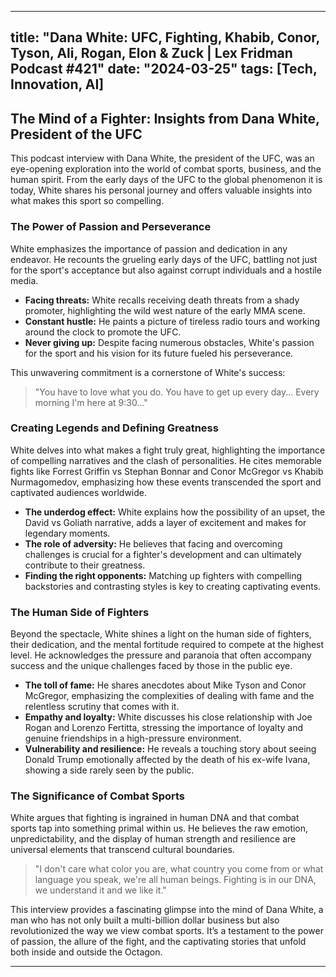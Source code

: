 
---
title: "Dana White: UFC, Fighting, Khabib, Conor, Tyson, Ali, Rogan, Elon & Zuck | Lex Fridman Podcast #421"
date: "2024-03-25"
tags: [Tech, Innovation, AI]
---

## The Mind of a Fighter: Insights from Dana White, President of the UFC

This podcast interview with Dana White, the president of the UFC, was an eye-opening exploration into the world of combat sports, business, and the human spirit. From the early days of the UFC to the global phenomenon it is today, White shares his personal journey and offers valuable insights into what makes this sport so compelling. 

### The Power of Passion and Perseverance

White emphasizes the importance of passion and dedication in any endeavor. He recounts the grueling early days of the UFC, battling not just for the sport's acceptance but also against corrupt individuals and a hostile media. 

* **Facing threats:** White recalls receiving death threats from a shady promoter, highlighting the wild west nature of the early MMA scene. 
* **Constant hustle:** He paints a picture of tireless radio tours and working around the clock to promote the UFC. 
* **Never giving up:** Despite facing numerous obstacles, White's passion for the sport and his vision for its future fueled his perseverance. 

This unwavering commitment is a cornerstone of White's success:

> "You have to love what you do. You have to get up every day... Every morning I'm here at 9:30..."

### Creating Legends and Defining Greatness

White delves into what makes a fight truly great, highlighting the importance of compelling narratives and the clash of personalities. He cites memorable fights like Forrest Griffin vs Stephan Bonnar and Conor McGregor vs Khabib Nurmagomedov, emphasizing how these events transcended the sport and captivated audiences worldwide. 

* **The underdog effect:** White explains how the possibility of an upset, the David vs Goliath narrative, adds a layer of excitement and makes for legendary moments.
* **The role of adversity:** He believes that facing and overcoming challenges is crucial for a fighter's development and can ultimately contribute to their greatness.
* **Finding the right opponents:** Matching up fighters with compelling backstories and contrasting styles is key to creating captivating events.

### The Human Side of Fighters

Beyond the spectacle, White shines a light on the human side of fighters, their dedication, and the mental fortitude required to compete at the highest level. He acknowledges the pressure and paranoia that often accompany success and the unique challenges faced by those in the public eye.

* **The toll of fame:** He shares anecdotes about Mike Tyson and Conor McGregor, emphasizing the complexities of dealing with fame and the relentless scrutiny that comes with it.
* **Empathy and loyalty:**  White discusses his close relationship with Joe Rogan and Lorenzo Fertitta, stressing the importance of loyalty and genuine friendships in a high-pressure environment.
* **Vulnerability and resilience:** He reveals a touching story about seeing Donald Trump emotionally affected by the death of his ex-wife Ivana, showing a side rarely seen by the public.

### The Significance of Combat Sports

White argues that fighting is ingrained in human DNA and that combat sports tap into something primal within us. He believes the raw emotion, unpredictability, and the display of human strength and resilience are universal elements that transcend cultural boundaries. 

>  "I don't care what color you are, what country you come from or what language you speak, we're all human beings. Fighting is in our DNA, we understand it and we like it."

This interview provides a fascinating glimpse into the mind of Dana White, a man who has not only built a multi-billion dollar business but also revolutionized the way we view combat sports.  It’s a testament to the power of passion, the allure of the fight, and the captivating stories that unfold both inside and outside the Octagon.

---
        